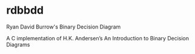 # rdbbdd
Ryan David Burrow's Binary Decision Diagram

A C implementation of H.K. Andersen’s An Introduction to Binary Decision Diagrams 